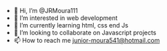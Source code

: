 
- 👋 Hi, I’m @JRMoura111
- 👀 I’m interested in web development
- 🌱 I’m currently learning html, css end Js
- 💞️ I’m looking to collaborate on Javascript projects 
- 📫 How to reach me junior-moura541@hotmail.com
